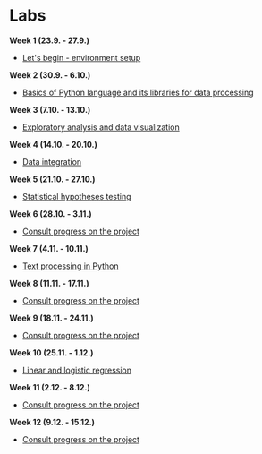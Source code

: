 # Labs

**Week 1 (23.9. - 27.9.)**

- [Let's begin - environment setup](01.md)

**Week 2 (30.9. - 6.10.)**

- [Basics of Python language and its libraries for data processing](02.md)

**Week 3 (7.10. - 13.10.)**

- [Exploratory analysis and data visualization](03/03.md)

**Week 4 (14.10. - 20.10.)**

- [Data integration](04.md)

**Week 5 (21.10. - 27.10.)**

- [Statistical hypotheses testing](05/05.md)

**Week 6 (28.10. - 3.11.)**

- [Consult progress on the project](06.md)

**Week 7 (4.11. - 10.11.)**

- [Text processing in Python](07/07.md)

**Week 8 (11.11. - 17.11.)**

- [Consult progress on the project](08.md)

**Week 9 (18.11. - 24.11.)**

- [Consult progress on the project](09.md)

**Week 10 (25.11. - 1.12.)**

- [Linear and logistic regression](10/10.md)

**Week 11 (2.12. - 8.12.)**

- [Consult progress on the project](11.md)

**Week 12 (9.12. - 15.12.)**
- [Consult progress on the project](12.md)